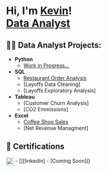 <h1>Hi, I'm <a href="https://www.linkedin.com/in/kevinzhang001/">Kevin</a>! <br/>
<a href="https://github.com/kzha0676">Data Analyst</a></h1>

<h2>👨‍💻 Data Analyst Projects:</h2>

- <b>Python</b>
  - [Work in Progress...]()
- <b>SQL</b>
  - [Restaurant Order Analysis](https://github.com/kzha0676/Restaurant_OrderAnalysis)
  - [Layoffs Data Cleaning]
  - [Layoffs Exploratory Analysis]
- <b>Tableau</b>
  - [Customer Churn Analysis]
  - [CO2 Emmissions]
- <b>Excel</b>
  - [Coffee Shop Sales](https://github.com/kzha0676/Coffee_shop_sales)
  - [Net Revenue Managment]

<h2>📜 Certifications</h2>
- [<img align="left" alt="Kevin Zhang" | LinkedIn" width="22px" src="https://cdn.jsdelivr.net/npm/simple-icons@v3/icons/linkedin.svg" />][linkedin]
- [Coming Soon]()

<!--

<h2> 🤳 Connect with me:</h2>



- [linkedin]: https://linkedin.com/in/kevinzhang001

**kzha0676/kzha0676** is a ✨ _special_ ✨ repository because its `README.md` (this file) appears on your GitHub profile.

Here are some ideas to get you started:

- 🔭 I’m currently working on ...
- 🌱 I’m currently learning ...
- 👯 I’m looking to collaborate on ...
- 🤔 I’m looking for help with ...
- 💬 Ask me about ...
- 📫 How to reach me: ...
- 😄 Pronouns: ...
- ⚡ Fun fact: ...
-->
